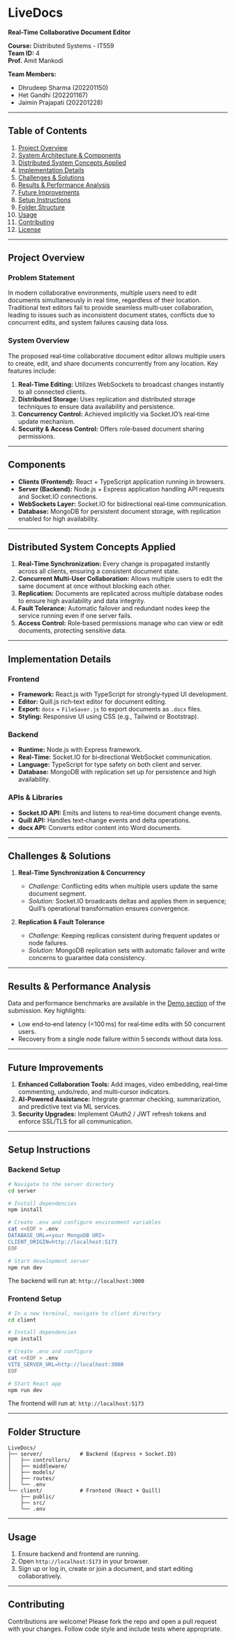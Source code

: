 # LiveDocs
**Real-Time Collaborative Document Editor**

**Course:** Distributed Systems - IT559  
**Team ID:** 4  
**Prof.** Amit Mankodi

**Team Members:**  
- Dhrudeep Sharma (202201150)  
- Het Gandhi (202201167)  
- Jaimin Prajapati (202201228)

---

## Table of Contents
1. [Project Overview](#project-overview)  
2. [System Architecture & Components](#system-architecture--components)  
3. [Distributed System Concepts Applied](#distributed-system-concepts-applied)  
4. [Implementation Details](#implementation-details)  
5. [Challenges & Solutions](#challenges--solutions)  
6. [Results & Performance Analysis](#results--performance-analysis)  
7. [Future Improvements](#future-improvements)  
8. [Setup Instructions](#setup-instructions)  
9. [Folder Structure](#folder-structure)  
10. [Usage](#usage)  
11. [Contributing](#contributing)  
12. [License](#license)

---

## Project Overview

### Problem Statement
In modern collaborative environments, multiple users need to edit documents simultaneously in real time, regardless of their location. Traditional text editors fail to provide seamless multi‑user collaboration, leading to issues such as inconsistent document states, conflicts due to concurrent edits, and system failures causing data loss.

### System Overview
The proposed real‑time collaborative document editor allows multiple users to create, edit, and share documents concurrently from any location. Key features include:
1. **Real‑Time Editing:** Utilizes WebSockets to broadcast changes instantly to all connected clients.  
2. **Distributed Storage:** Uses replication and distributed storage techniques to ensure data availability and persistence.  
3. **Concurrency Control:** Achieved implicitly via Socket.IO’s real‑time update mechanism.  
4. **Security & Access Control:** Offers role‑based document sharing permissions.

---

## Components

- **Clients (Frontend):** React + TypeScript application running in browsers.  
- **Server (Backend):** Node.js + Express application handling API requests and Socket.IO connections.  
- **WebSockets Layer:** Socket.IO for bidirectional real‑time communication.  
- **Database:** MongoDB for persistent document storage, with replication enabled for high availability.

---

## Distributed System Concepts Applied
1. **Real‑Time Synchronization:** Every change is propagated instantly across all clients, ensuring a consistent document state.  
2. **Concurrent Multi‑User Collaboration:** Allows multiple users to edit the same document at once without blocking each other.  
3. **Replication:** Documents are replicated across multiple database nodes to ensure high availability and data integrity.  
4. **Fault Tolerance:** Automatic failover and redundant nodes keep the service running even if one server fails.  
5. **Access Control:** Role‑based permissions manage who can view or edit documents, protecting sensitive data.

---

## Implementation Details

### Frontend
- **Framework:** React.js with TypeScript for strongly‑typed UI development.  
- **Editor:** Quill.js rich‑text editor for document editing.  
- **Export:** `docx` + `FileSaver.js` to export documents as `.docx` files.  
- **Styling:** Responsive UI using CSS (e.g., Tailwind or Bootstrap).

### Backend
- **Runtime:** Node.js with Express framework.  
- **Real‑Time:** Socket.IO for bi‑directional WebSocket communication.  
- **Language:** TypeScript for type safety on both client and server.  
- **Database:** MongoDB with replication set up for persistence and high availability.

### APIs & Libraries
- **Socket.IO API:** Emits and listens to real‑time document change events.  
- **Quill API:** Handles text‑change events and delta operations.  
- **docx API:** Converts editor content into Word documents.

---

## Challenges & Solutions
1. **Real‑Time Synchronization & Concurrency**  
   - *Challenge:* Conflicting edits when multiple users update the same document segment.  
   - *Solution:* Socket.IO broadcasts deltas and applies them in sequence; Quill’s operational transformation ensures convergence.

2. **Replication & Fault Tolerance**  
   - *Challenge:* Keeping replicas consistent during frequent updates or node failures.  
   - *Solution:* MongoDB replication sets with automatic failover and write concerns to guarantee data consistency.

---

## Results & Performance Analysis
Data and performance benchmarks are available in the [Demo section](docs/demo/) of the submission. Key highlights:
- Low end‑to‑end latency (<100 ms) for real‑time edits with 50 concurrent users.  
- Recovery from a single node failure within 5 seconds without data loss.

---

## Future Improvements
1. **Enhanced Collaboration Tools:** Add images, video embedding, real‑time commenting, undo/redo, and multi‑cursor indicators.  
2. **AI‑Powered Assistance:** Integrate grammar checking, summarization, and predictive text via ML services.  
3. **Security Upgrades:** Implement OAuth2 / JWT refresh tokens and enforce SSL/TLS for all communication.

---

## Setup Instructions

### Backend Setup
```bash
# Navigate to the server directory
cd server

# Install dependencies
npm install

# Create .env and configure environment variables
cat <<EOF > .env
DATABASE_URL=<your MongoDB URI>
CLIENT_ORIGIN=http://localhost:5173
EOF

# Start development server
npm run dev
```
The backend will run at: `http://localhost:3000`

### Frontend Setup
```bash
# In a new terminal, navigate to client directory
cd client

# Install dependencies
npm install

# Create .env and configure
cat <<EOF > .env
VITE_SERVER_URL=http://localhost:3000
EOF

# Start React app
npm run dev
```
The frontend will run at: `http://localhost:5173`

---

## Folder Structure
```
LiveDocs/
├── server/            # Backend (Express + Socket.IO)
│   ├── controllers/
│   ├── middleware/
│   ├── models/
│   ├── routes/
│   └── .env
└── client/            # Frontend (React + Quill)
    ├── public/
    ├── src/
    └── .env
```

---

## Usage
1. Ensure backend and frontend are running.  
2. Open `http://localhost:5173` in your browser.  
3. Sign up or log in, create or join a document, and start editing collaboratively.

---

## Contributing
Contributions are welcome! Please fork the repo and open a pull request with your changes. Follow code style and include tests where appropriate.

